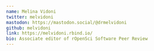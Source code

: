 ```yaml
---
name: Melina Vidoni
twitter: melvidoni
mastodon: https://mastodon.social/@drmelvidoni
github: melvidoni
link: https://melvidoni.rbind.io/
bio: Associate editor of rOpenSci Software Peer Review
---
```

